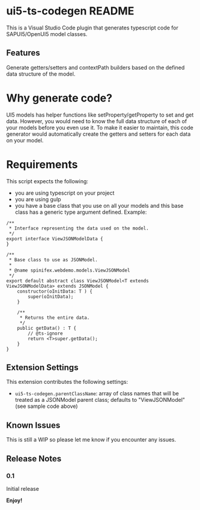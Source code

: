 # ui5-ts-codegen README

This is a Visual Studio Code plugin that generates typescript code for SAPUI5/OpenUI5 model classes.

## Features

Generate getters/setters and contextPath builders based on the defined data structure of the model.

# Why generate code?
UI5 models has helper functions like setProperty/getProperty to set and get data. However, you would need to know the full data structure of each of your models before you even use it. To make it easier to maintain, this code generator would automatically create the getters and setters for each data on your model.

# Requirements
This script expects the following:
- you are using typescript on your project
- you are using gulp
- you have a base class that you use on all your models and this base class has a generic type argument defined. Example:
```
/**
 * Interface representing the data used on the model.
 */
export interface ViewJSONModelData {
}

/**
 * Base class to use as JSONModel.
 *
 * @name spinifex.webdemo.models.ViewJSONModel
 */
export default abstract class ViewJSONModel<T extends ViewJSONModelData> extends JSONModel {
    constructor(oInitData: T ) {
        super(oInitData);
    }

    /**
     * Returns the entire data.
     */
    public getData() : T {
        // @ts-ignore
        return <T>super.getData();
    }
}
```


## Extension Settings

This extension contributes the following settings:

* `ui5-ts-codegen.parentClassName`: array of class names that will be treated as a JSONModel parent class; defaults to "ViewJSONModel" (see sample code above)

## Known Issues

This is still a WIP so please let me know if you encounter any issues.

## Release Notes

### 0.1

Initial release

**Enjoy!**